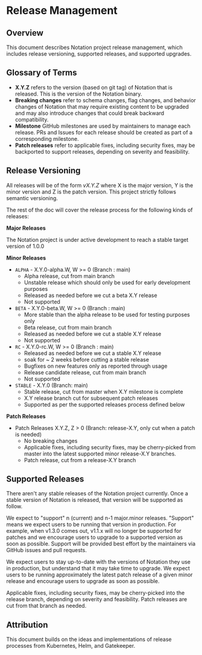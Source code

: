 # Release Management

## Overview

This document describes Notation project release management, which includes release versioning, supported releases, and supported upgrades. 

## Glossary of Terms

- **X.Y.Z** refers to the version (based on git tag) of Notation that is released. This is the version of the Notation binary.
- **Breaking changes** refer to schema changes, flag changes, and behavior changes of Notation that may require existing content to be upgraded and may also introduce changes that could break backward compatibility. 
- **Milestone** GitHub milestones are used by maintainers to manage each release. PRs and Issues for each release should be created as part of a corresponding milestone.
- **Patch releases** refer to applicable fixes, including security fixes, may be backported to support releases, depending on severity and feasibility.

## Release Versioning

All releases will be of the form _vX.Y.Z_ where X is the major version, Y is the minor version and Z is the patch version. This project strictly follows semantic versioning.

The rest of the doc will cover the release process for the following kinds of releases:

**Major Releases**

The Notation project is under active development to reach a stable target version of 1.0.0

**Minor Releases**

- `ALPHA` - X.Y.0-alpha.W, W >= 0 (Branch : main)
    - Alpha release, cut from main branch
    - Unstable release which should only be used for early development purposes
    - Released as needed before we cut a beta X.Y release
    - Not supported
- `BETA` - X.Y.0-beta.W, W >= 0 (Branch : main)
    - More stable than the alpha release to be used for testing purposes only
    - Beta release, cut from main branch
    - Released as needed before we cut a stable X.Y release
    - Not supported
- `RC` - X.Y.0-rc.W, W >= 0 (Branch : main)
    - Released as needed before we cut a stable X.Y release
    - soak for ~ 2 weeks before cutting a stable release
    - Bugfixes on new features only as reported through usage
    - Release candidate release, cut from main branch
    - Not supported
- `STABLE` - X.Y.0 (Branch: main)
    - Stable release, cut from master when X.Y milestone is complete
    - X.Y release branch cut for subsequent patch releases
    - Supported as per the supported releases process defined below 

**Patch Releases**

- Patch Releases X.Y.Z, Z > 0 (Branch: release-X.Y, only cut when a patch is needed)
    - No breaking changes
    - Applicable fixes, including security fixes, may be cherry-picked from master into the latest supported minor release-X.Y branches. 
    - Patch release, cut from a release-X.Y branch

## Supported Releases

There aren't any stable releases of the Notation project currently. Once a stable version of Notation is released, that version will be supported as follow.

We expect to "support" n (current) and n-1 major.minor releases. "Support" means we expect users to be running that version in production. For example, when v1.3.0 comes out, v1.1.x will no longer be supported for patches and we encourage users to upgrade to a supported version as soon as possible. Support will be provided best effort by the maintainers via GitHub issues and pull requests.

We expect users to stay up-to-date with the versions of Notation they use in production, but understand that it may take time to upgrade. We expect users to be running approximately the latest patch release of a given minor release and encourage users to upgrade as soon as possible. 

Applicable fixes, including security fixes, may be cherry-picked into the release branch, depending on severity and feasibility. Patch releases are cut from that branch as needed.

## Attribution

This document builds on the ideas and implementations of release processes from Kubernetes, Helm, and Gatekeeper.
